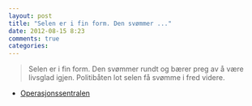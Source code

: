 ```yaml
---
layout: post
title: "Selen er i fin form. Den svømmer ..."
date: 2012-08-15 8:23
comments: true
categories: 
---
```

> Selen er i fin form. Den svømmer rundt og bærer preg av å være livsglad igjen. Politibåten lot selen få svømme i fred videre. 
- [Operasjonssentralen](http://twitter.com/oslopolitiops/status/235758676063965184)
